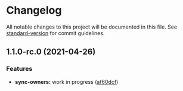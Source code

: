 # Changelog

All notable changes to this project will be documented in this file. See [standard-version](https://github.com/conventional-changelog/standard-version) for commit guidelines.

## 1.1.0-rc.0 (2021-04-26)


### Features

* **sync-owners:** work in progress ([af60dcf](https://github.com/petermetz/github-organization-automation-tool/commit/af60dcfbf7e26806fa9206e6fa2cfc2dccee2aca))

